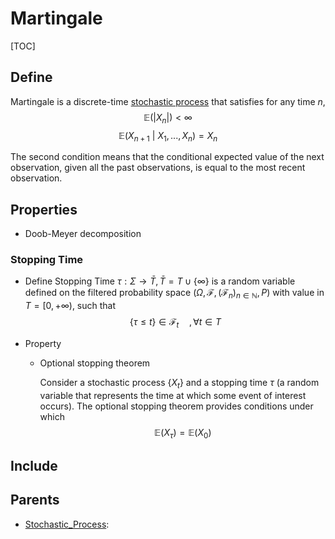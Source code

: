 # Martingale

[TOC]

## Define

Martingale is a discrete-time [stochastic process](./Stochastic_Process.md) that satisfies for any time $n$,
$$
\mathbb E(|X_n|) < \infty
$$
$$
\mathbb E(X_{n+1} \ |\ X_1, ..., X_n) = X_n
$$

The second condition means that the conditional expected value of the next observation, given all the past observations, is equal to the most recent observation.

## Properties

- Doob-Meyer decomposition


### Stopping Time

- Define
  Stopping Time $\tau: \Sigma \to \bar T, \bar T = T \cup \{\infty\}$ is a random variable defined on the filtered probability space $(\Omega, \mathcal F, (\mathcal F_n)_{n \in \mathbb N}, P)$ with value in $T = [0, +\infty)$, such that 
  $$
  \{\tau \le t\} \in \mathcal F_t \quad, \forall t \in T
  $$

- Property

  - Optional stopping theorem

    Consider a stochastic process $\{X_t\}$ and a stopping time $\tau$ (a random variable that represents the time at which some event of interest occurs). The optional stopping theorem provides conditions under which
    $$
    \mathbb E(X_\tau) = \mathbb E(X_0)
    $$

## Include

## Parents

- [Stochastic_Process](./Stochastic_Process.md): 

